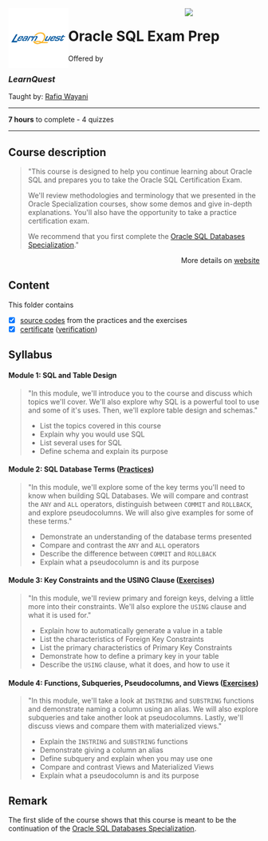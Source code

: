 <a href="https://www.coursera.org/learn/oracle-sql-examprep">
  <img src="/img/Oracle_SQL_logo.avif" width="150" align="right">
</a>

<img src="/img/LearnQuest_logo.png" width="120" align="left">

# Oracle SQL Exam Prep

Offered by 
### *LearnQuest*

Taught by: [Rafiq Wayani](https://www.coursera.org/instructor/~76307871)

---

**7 hours** to complete - 4 quizzes

---

## Course description

>"This course is designed to help you continue learning about Oracle SQL and prepares you to take the Oracle SQL Certification Exam.
>
>We'll review methodologies and terminology that we presented in the Oracle Specialization courses, show some demos and give in-depth explanations. You'll also have the opportunity to take a practice certification exam.
>
>We recommend that you first complete the [Oracle SQL Databases Specialization](../../Specializations/Oracle%20SQL%20Databases)."

<p align="right">More details on <a href="https://www.coursera.org/learn/oracle-sql-examprep">website</a></p>

## Content
This folder contains 
- [x] [source codes](./Demonstrations) from the practices and the exercises
- [x] [certificate](./Coursera.pdf) ([verification](https://))

## Syllabus

#### Module 1: SQL and Table Design

>"In this module, we'll introduce you to the course and discuss which topics we'll cover. We'll also explore why SQL is a powerful tool to use and some of it's uses. Then, we'll explore table design and schemas."
>- List the topics covered in this course
>- Explain why you would use SQL
>- List several uses for SQL
>- Define schema and explain its purpose

#### Module 2: SQL Database Terms ([Practices](./Codes/module2.sql))

>"In this module, we'll explore some of the key terms you'll need to know when building SQL Databases. We will compare and contrast the `ANY` and `ALL` operators, distinguish between `COMMIT` and `ROLLBACK`, and explore pseudocolumns. We will also give examples for some of these terms."
>- Demonstrate an understanding of the database terms presented
>- Compare and contrast the `ANY` and `ALL` operators
>- Describe the difference between `COMMIT` and `ROLLBACK`
>- Explain what a pseudocolumn is and its purpose

#### Module 3: Key Constraints and the USING Clause ([Exercises](./Codes/Exercises.md))

>"In this module, we'll review primary and foreign keys, delving a little more into their constraints. We'll also explore the `USING` clause and what it is used for."
>- Explain how to automatically generate a value in a table
>- List the characteristics of Foreign Key Constraints
>- List the primary characteristics of Primary Key Constraints
>- Demonstrate how to define a primary key in your table
>- Describe the `USING` clause, what it does, and how to use it

#### Module 4: Functions, Subqueries, Pseudocolumns, and Views ([Exercises](./Codes/Exercises.md))

>"In this module, we'll take a look at `INSTRING` and `SUBSTRING` functions and demonstrate naming a column using an alias. We will also explore subqueries and take another look at pseudocolumns. Lastly, we'll discuss views and compare them with materialized views."
>- Explain the `INSTRING` and `SUBSTRING` functions
>- Demonstrate giving a column an alias
>- Define subquery and explain when you may use one
>- Compare and contrast Views and Materialized Views
>- Explain what a pseudocolumn is and its purpose

## Remark

The first slide of the course shows that this course is meant to be the continuation of the [Oracle SQL Databases Specialization](../../Specializations/Oracle%20SQL%20Databases).
